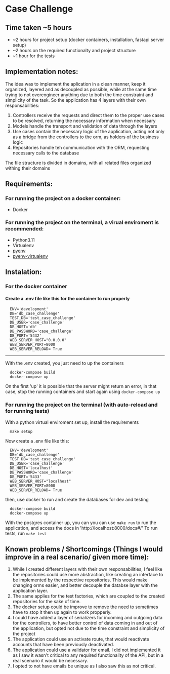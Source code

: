 # Case Challenge
## Time taken ~5 hours
- ~2 hours for project setup (docker containers, installation, fastapi server setup)
- ~2 hours on the required functionalty and project structure
- ~1 hour for the tests

## Implementation notes:
The idea was to implement the aplication in a clean manner, keep it organized, layered and as decoupled as possible, while at the same time trying to not overengineer anything due to both the time constraint and simplicity of the task.
So the application has 4 layers with their own responsabilities:

  1. Controllers receive the requests and direct them to the proper use cases to be resolved, returning the necessary information when necessary
  2. Models handle the transport and validation of data through the layers
  3. Use cases contain the necessary logic of the application, acting not only as a bridge from the controllers to the orm, as holders of the business logic
  4. Repositories handle teh communication with the ORM, requesting necessary calls to the database

The file structure is divided in domains, with all related files organized withing their domains


## Requirements:
### For running the project on a docker container:
* Docker
### For running the project on the terminal, a virual enviroment is recommended:
* Python3.11
* Virtualenv
* [pyenv](https://github.com/pyenv/pyenv)
* [pyenv-virtualenv](https://github.com/pyenv/pyenv-virtualenv)

## Instalation:
### For the docker container
#### Create a .env file like this for the container to run properly

```
  ENV='development'
  DB='db_case_challenge'
  TEST_DB='test_case_challenge'
  DB_USER='case_challenge'
  DB_HOST='db'
  DB_PASSWORD='case_challenge'
  DB_PORT='5432'
  WEB_SERVER_HOST="0.0.0.0"
  WEB_SERVER_PORT=8000
  WEB_SERVER_RELOAD= True
```
---

With the .env created, you just need to up the containers

```
  docker-compose build
  docker-compose up
```
On the first 'up' it is possible that the server might return an error, in that case, stop the running containers and start again using `docker-compose up`

### For running the project on the terminal (with auto-reload and for running tests)
With a python virtual enviroment set up, install the requirements
```
  make setup
```
Now create a .env file like this:
```
  ENV='development'
  DB='db_case_challenge'
  TEST_DB='test_case_challenge'
  DB_USER='case_challenge'
  DB_HOST='localhost'
  DB_PASSWORD='case_challenge'
  DB_PORT='5433'
  WEB_SERVER_HOST="localhost"
  WEB_SERVER_PORT=8000
  WEB_SERVER_RELOAD= True
```
then, use docker to run and create the databases for dev and testing
```
  docker-compose build
  docker-compose up
```
With the postgres container up, you can you can use `make run` to run the application, and access the docs in 'http://localhost:8000/docs#/'
To run tests, run `make test`

## Known problems / Shortcomings (Things I would improve in a real scenario/ given more time):
1. While I created different layers with their own responsabilities, I feel like the repositories could use more abstraction, like creating an interface to be implemented by the respective repositories. This would make changing orms easier, and better decouple the databse layer with the application layer.
2. The same applies for the test factories, which are coupled to the created repositories for the sake of time.
3. The docker setup could be improve to remove the need to sometimes have to stop it then up again to work propperly.
4. I could have added a layer of serializers for incoming and outgoing data for the controllers, to have better control of data coming in and out of the application, but opted not due to the time constraint and simplicity of the project
5. The application could use an activate route, that would reactivate accounts that have been previously deactivated.
6. The application could use a validator for email. I did not implemented it as I saw it wasn't critical to any required functionality of the API, but in a real scenario it would be necessary.
7. I opted to not have emails be unique as I also saw this as not critical.

